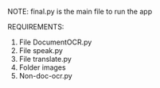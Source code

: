 NOTE: final.py is the main file to run the app

REQUIREMENTS:
1. File DocumentOCR.py
2. File speak.py
3. File translate.py
4. Folder images
5. Non-doc-ocr.py


